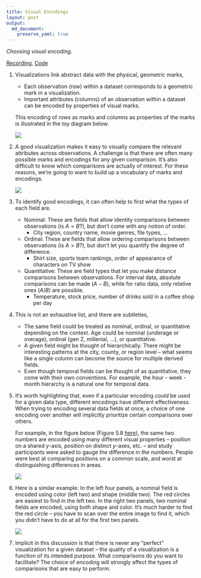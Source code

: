 ```yaml
---
title: Visual Encodings
layout: post
output:
  md_document:
    preserve_yaml: true
---
```


*Choosing visual encoding.*

[Recording](https://mediaspace.wisc.edu/media/Week%201%20-%202%3A%20Visual%20Encodings/1_8er9cq7m),
[Code](https://github.com/krisrs1128/stat679_code/blob/main/notes/week1-2.Rmd)

1.  Visualizations link abstract data with the physical, geometric
    marks,

    -   Each observation (row) within a dataset corresponds to a
        geometric mark in a visualization.
    -   Important attributes (columns) of an observation within a
        dataset can be encoded by properties of visual marks.

    This encoding of rows as marks and columns as properties of the
    marks is illustrated in the toy diagram below.

    ![](/stat679_notes/assets/week1-1/encoding_illustration.png)

2.  A good visualization makes it easy to visually compare the relevant
    attributes across observations. A challenge is that there are often
    many possible marks and encodings for any given comparison. It’s
    also difficult to know which comparisons are actually of interest.
    For these reasons, we’re going to want to build up a vocabulary of
    marks and encodings.

    ![](/stat679_notes//assets/week1-1/example_encodings.png)

3.  To identify good encodings, it can often help to first what the
    types of each field are.

    -   Nominal: These are fields that allow identity comparisons
        between observations (is *A* = *B*?), but don’t come with any
        notion of order.
        -   City region, country name, movie genres, file types, …
    -   Ordinal: These are fields that allow ordering comparisons
        between observations (is *A* &gt; *B*?), but don’t let you
        quantify the degree of difference.
        -   Shirt size, sports team rankings, order of appearance of
            characters on TV show
    -   Quantitative: These are field types that let you make distance
        comparisons between observations. For interval data, absolute
        comparisons can be made (*A* − *B*), while for ratio data, only
        relative ones (*A*/*B*) are possible.
        -   Temperature, stock price, number of drinks sold in a coffee
            shop per day

4.  This is not an exhaustive list, and there are subtleties,

    -   The same field could be treated as nominal, ordinal, or
        quantitative depending on the context. Age could be nominal
        (underage or overage), ordinal (gen Z, millenial, …), or
        quantitative.
    -   A given field might be thought of hierarchically. There might be
        interesting patterns at the city, county, or region level – what
        seems like a single column can become the source for multiple
        derived fields.
    -   Even though temporal fields can be thought of as quantitative,
        they come with their own conventions. For example, the hour -
        week - month hierarchy is a natural one for temporal data.

5.  It’s worth highlighting that, even if a particular encoding *could*
    be used for a given data type, different encodings have different
    effectiveness. When trying to encoding several data fields at once,
    a choice of one encoding over another will implicitly prioritize
    certain comparisons over others.

    For example, in the figure below (Figure 5.8
    [here](https://search.library.wisc.edu/catalog/9911196629502121)),
    the same two numbers are encoded using many different visual
    properties – position on a shared *y*-axis, position on distinct
    *y*-axes, etc. – and study participants were asked to gauge the
    difference in the numbers. People were best at comparing positions
    on a common scale, and worst at distinguishing differences in areas.

    ![](/stat679_notes/assets/week1-1/encoding_effectiveness.png)

6.  Here is a similar example. In the left four panels, a nominal field
    is encoded using color (left two) and shape (middle two). The red
    circles are easiest to find in the left two. In the right two
    panels, two nominal fields are encoded, using both shape and color.
    It’s much harder to find the red circle – you have to scan over the
    entire image to find it, which you didn’t have to do at all for the
    first two panels.

    ![](/stat679_notes/assets/week1-1/encoding_effectiveness_2.png)

7.  Implicit in this discussion is that there is never any “perfect”
    visualization for a given dataset – the quality of a visualization
    is a function of its intended purpose. What comparisons do you want
    to facilitate? The choice of encoding will strongly affect the types
    of comparisons that are easy to perform.
